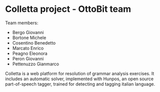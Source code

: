 # Colletta project - OttoBit team

Team members:
* Bergo Giovanni
* Bortone Michele
* Cosentino Benedetto
* Marcato Enrico
* Peagno Eleonora
* Peron Giovanni
* Pettenuzzo Gianmarco


Colletta is a web platform for resolution of grammar analysis exercises. It includes an automatic solver, implemented with Hunpos, an open source part-of-speech tagger, trained for detecting and tagging italian language.
